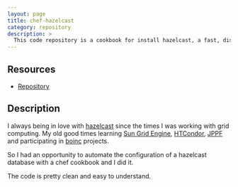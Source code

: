 ```yaml
---
layout: page
title: chef-hazelcast
category: repository
description: >
  This code repository is a cookbook for install hazelcast, a fast, distributed in-memory data grid.
---
```


## Resources

* [Repository](https://github.com/jmoratilla/chef-hazelcast.git)

## Description

I always being in love with [hazelcast](https://hazelccast.com) since the times I was working with grid computing.
  My old good times learning [Sun Grid Engine](https://es.wikipedia.org/wiki/Sun_Grid_Engine), [HTCondor](https://en.wikipedia.org/wiki/HTCondor), [JPPF](https://www.jppf.org/) and participating in [boinc](https://boinc.berkeley.edu/) projects.

So I had an opportunity to automate the configuration of a hazelcast database with a chef cookbook and I did it.

The code is pretty clean and easy to understand.
